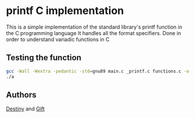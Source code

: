 # printf C implementation
This is a simple implementation of the standard library's printf function in the C programming language
It handles all the format specifiers.
Done in order to understand variadic functions in C

## Testing the function
```bash
gcc -Wall -Wextra -pedantic -std=gnu89 main.c _printf.c functions.c -o a
./a
```
## Authors
 [Destiny](https://github.com/Destiny-Kay) and [Gift](https://github.com/1Gift3)